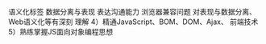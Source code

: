 语义化标签
数据分离与表现
表达沟通能力
浏览器兼容问题
对表现与数据分离、Web语义化等有深刻
     理解
4）精通JavaScript、BOM、DOM、Ajax、
     前端技术
5）熟练掌握JS面向对象编程思想
